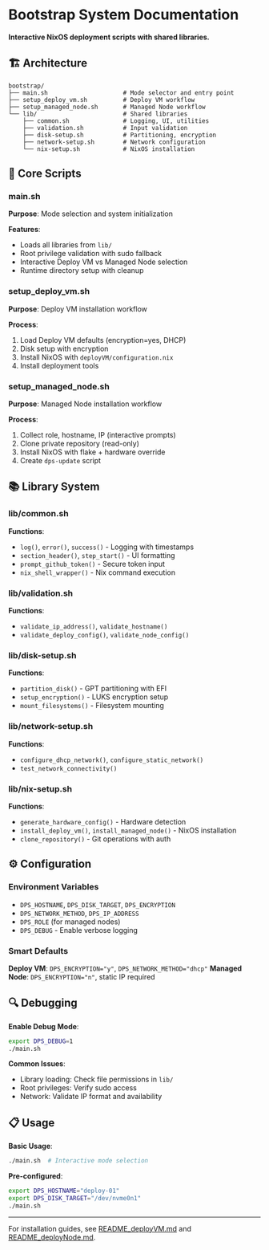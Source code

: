 # Bootstrap System Documentation

**Interactive NixOS deployment scripts with shared libraries.**

## 🏗️ Architecture

```
bootstrap/
├── main.sh                     # Mode selector and entry point
├── setup_deploy_vm.sh          # Deploy VM workflow
├── setup_managed_node.sh       # Managed Node workflow
└── lib/                        # Shared libraries
    ├── common.sh               # Logging, UI, utilities
    ├── validation.sh           # Input validation
    ├── disk-setup.sh           # Partitioning, encryption
    ├── network-setup.sh        # Network configuration
    └── nix-setup.sh            # NixOS installation
```

## 🔧 Core Scripts

### main.sh
**Purpose**: Mode selection and system initialization

**Features**:
- Loads all libraries from `lib/`
- Root privilege validation with sudo fallback
- Interactive Deploy VM vs Managed Node selection
- Runtime directory setup with cleanup

### setup_deploy_vm.sh
**Purpose**: Deploy VM installation workflow

**Process**:
1. Load Deploy VM defaults (encryption=yes, DHCP)
2. Disk setup with encryption
3. Install NixOS with `deployVM/configuration.nix`
4. Install deployment tools

### setup_managed_node.sh
**Purpose**: Managed Node installation workflow

**Process**:
1. Collect role, hostname, IP (interactive prompts)
2. Clone private repository (read-only)
3. Install NixOS with flake + hardware override
4. Create `dps-update` script

## 📚 Library System

### lib/common.sh
**Functions**:
- `log()`, `error()`, `success()` - Logging with timestamps
- `section_header()`, `step_start()` - UI formatting
- `prompt_github_token()` - Secure token input
- `nix_shell_wrapper()` - Nix command execution

### lib/validation.sh
**Functions**:
- `validate_ip_address()`, `validate_hostname()`
- `validate_deploy_config()`, `validate_node_config()`

### lib/disk-setup.sh
**Functions**:
- `partition_disk()` - GPT partitioning with EFI
- `setup_encryption()` - LUKS encryption setup
- `mount_filesystems()` - Filesystem mounting

### lib/network-setup.sh
**Functions**:
- `configure_dhcp_network()`, `configure_static_network()`
- `test_network_connectivity()`

### lib/nix-setup.sh
**Functions**:
- `generate_hardware_config()` - Hardware detection
- `install_deploy_vm()`, `install_managed_node()` - NixOS installation
- `clone_repository()` - Git operations with auth

## ⚙️ Configuration

### Environment Variables
- `DPS_HOSTNAME`, `DPS_DISK_TARGET`, `DPS_ENCRYPTION`
- `DPS_NETWORK_METHOD`, `DPS_IP_ADDRESS`
- `DPS_ROLE` (for managed nodes)
- `DPS_DEBUG` - Enable verbose logging

### Smart Defaults
**Deploy VM**: `DPS_ENCRYPTION="y"`, `DPS_NETWORK_METHOD="dhcp"`
**Managed Node**: `DPS_ENCRYPTION="n"`, static IP required

## 🔍 Debugging

**Enable Debug Mode**:
```bash
export DPS_DEBUG=1
./main.sh
```

**Common Issues**:
- Library loading: Check file permissions in `lib/`
- Root privileges: Verify sudo access
- Network: Validate IP format and availability

## 📋 Usage

**Basic Usage**:
```bash
./main.sh  # Interactive mode selection
```

**Pre-configured**:
```bash
export DPS_HOSTNAME="deploy-01"
export DPS_DISK_TARGET="/dev/nvme0n1"
./main.sh
```

---

For installation guides, see [README_deployVM.md](README_deployVM.md) and [README_deployNode.md](README_deployNode.md).
